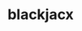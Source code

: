 ---
title: blackjacx
github: https://github.com/blackjacx
mode: light
transition: 1s
score: 69.1
archetype:
- Minimalistic
---